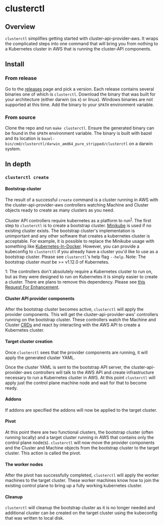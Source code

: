 # clusterctl

## Overview

`clusterctl` simplifies getting started with cluster-api-provider-aws. It wraps
the complicated steps into one command that will bring you from nothing to a
Kubernetes cluster in AWS that is running the cluster-API components.

## Install

### From release

Go to the
[releases](https://github.com/kubernetes-sigs/cluster-api-provider-aws/releases)
page and pick a version. Each release contains several binaries one of which is
`clusterctl`. Download the binary that was built for your architecture (either
darwin (os x) or linux). Windows binaries are not supported at this time. Add
the binary to your `$PATH` environment variable.

### From source

Clone the repo and run `make clusterctl`. Ensure the generated binary can be
found in the `$PATH` environment variable. The binary is built with bazel and
its location is `bazel-bin/cmd/clusterctl/darwin_amd64_pure_stripped/clusterctl`
on a darwin system.

## In depth

### `clusterctl create`

#### Bootstrap cluster

The result of a successful `create` command is a cluster running in AWS with the
cluster-api-provider-aws controllers watching Machine and Cluster objects ready
to create as many clusters as you need.

Cluster API controllers require kubernetes as a platform to
run<sup>[1](#footnote1)</sup>. The first step to `clusterctl` is to create a
bootstrap cluster. [Minikube](https://github.com/kubernetes/minikube) is used if
no existing cluster exists. The bootstrap cluster's implementation is
unimportant and any other software that creates a kubernetes cluster is
acceptable. For example, it is possible to replace the Minikube usage with
something like [Kubernetes-In-Docker](https://github.com/kubernetes-sigs/kind).
However, you can provide a kubeconfig to `clusterctl` if you already have a
cluster you'd like to use as a bootstrap cluster. Please see `clusterctl`'s help
flag `--help`. Note: The bootstrap cluster *must* be >= v1.12.0 of Kubernetes.

<a name="footnote1">1</a>: The controllers don't absolutely require a Kubernetes
cluster to run on, but as they were designed to run on Kubernetes it is simply
easier to create a cluster. There are plans to remove this dependency. Please
see [this Request For
Enhancement](https://github.com/kubernetes-sigs/cluster-api/issues/557).

#### Cluster API provider components

After the bootstrap cluster becomes active, `clusterctl` will apply the provider
components. This will get the cluster-api-provider-aws' controllers running on
the bootstrap cluster. These controllers watch the Machine and Cluster
[CRDs](https://kubernetes.io/docs/concepts/extend-kubernetes/api-extension/custom-resources/)
and react by interacting with the AWS API to create a Kubernetes cluster.

#### Target cluster creation

Once `clusterctl` sees that the provider components are running, it will apply
the generated cluster YAML.

Once the cluster YAML is sent to the bootstrap API server, the
cluster-api-provider-aws controllers will talk to the AWS API and create
infrastructure necessary to run a Kubernetes cluster in AWS. At this point
`clusterctl` will apply just the control plane machine node and wait for that to
become ready.

#### Addons

If addons are specified the addons will now be applied to the target cluster.

#### Pivot

At this point there are two functional clusters, the bootstrap cluster (often
running locally) and a target cluster running in AWS that contains only the
control plane node(s). `clusterctl` will now move the provider components and
the Cluster and Machine objects from the bootstrap cluster to the target
cluster. This action is called the pivot.

#### The worker nodes

After the pivot has successfully completed, `clusterctl` will apply the worker
machines to the target cluster. These worker machines know how to join the
existing control plane to bring up a fully working kubernetes cluster.

#### Cleanup

`clusterctl` will cleanup the bootstrap cluster as it is no longer needed and
additional cluster can be created on the target cluster using the kubeconfig
that was written to local disk.
